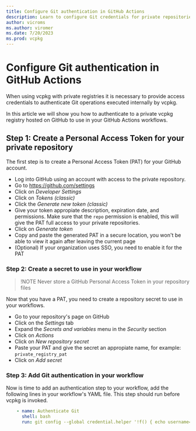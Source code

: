 ```yaml
---
title: Configure Git authentication in GitHub Actions
description: Learn to configure Git credentials for private repositories when using vcpkg on GitHub Actions
author: vicroms
ms.author: viromer
ms.date: 7/20/2023
ms.prod: vcpkg
---
```

# Configure Git authentication in GitHub Actions

When using vcpkg with private registries it is necessary to provide access
credentials to authenticate Git operations executed internally by vcpkg.

In this article we will show you how to authenticate to a private vcpkg registry
hosted on GitHub to use in your GitHub Actions workflows.

## Step 1: Create a Personal Access Token for your private repository

The first step is to create a Personal Access Token (PAT) for your GitHub account.

- Log into GitHub using an account with access to the private repository.
- Go to <https://github.com/settings>
- Click on _Developer Settings_
- Click on _Tokens (classic)_
- Click the _Generate new token (classic)_
- Give your token appropiate description, expiration date, and permissions. Make
  sure that the `repo` permission is enabled, this will give the PAT full access
  to your private repositories.
- Click on _Generate token_
- Copy and paste the generated PAT in a secure location, you won't be able to
  view it again after leaving the current page
- (Optional) If your organization uses SSO, you need to enable it for the PAT

### Step 2: Create a secret to use in your workflow

> !NOTE
> Never store a GitHub Personal Access Token in your repository files

Now that you have a PAT, you need to create a repository secret to use in your workflows.

- Go to your repository's page on GitHub
- Click on the _Settings_ tab
- Expand the  _Secrets and variables_ menu in the _Security_ section
- Click on _Actions_
- Click on _New repository secret_
- Paste your PAT and give the secret an appropiate name, for example: `private_registry_pat`
- Click on _Add secret_

### Step 3: Add Git authentication in your workflow

Now is time to add an authentication step to your workflow, add the following lines
in your workflow's YAML file. This step should run before vcpkg is invoked.

```YAML
    - name: Authenticate Git
      shell: bash
      run: git config --global credential.helper '!f() { echo username=unused; echo password=${{secrets.private_registry_pat}}; }; f'
```
